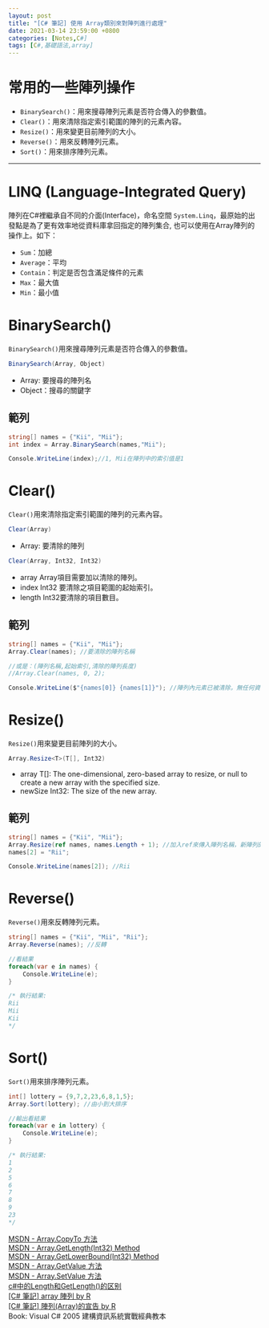 ```yaml
---
layout: post
title: "[C# 筆記] 使用 Array類別來對陣列進行處理"
date: 2021-03-14 23:59:00 +0800
categories: [Notes,C#]
tags: [C#,基礎語法,array]
---
```


# 常用的一些陣列操作

- `BinarySearch()`：用來搜尋陣列元素是否符合傳入的參數值。
- `Clear()`：用來清除指定索引範圍的陣列的元素內容。
- `Resize()`：用來變更目前陣列的大小。
- `Reverse()`：用來反轉陣列元素。
- `Sort()`：用來排序陣列元素。

---

# LINQ (Language-Integrated Query)

陣列在C#裡繼承自不同的介面(Interface)，命名空間 `System.Linq`，最原始的出發點是為了更有效率地從資料庫拿回指定的陣列集合, 也可以使用在Array陣列的操作上。如下：

- `Sum`：加總
- `Average`：平均
- `Contain`：判定是否包含滿足條件的元素
- `Max`：最大值
- `Min`：最小值


# BinarySearch()
`BinarySearch()`用來搜尋陣列元素是否符合傳入的參數值。

```c#
BinarySearch(Array, Object)
```
- Array: 要搜尋的陣列名
- Object：搜尋的關鍵字

## 範列

```c#
string[] names = {"Kii", "Mii"};
int index = Array.BinarySearch(names,"Mii");

Console.WriteLine(index);//1, Mii在陣列中的索引值是1
```

# Clear()
`Clear()`用來清除指定索引範圍的陣列的元素內容。

```c#
Clear(Array)
```

- Array: 要清除的陣列

```c#
Clear(Array, Int32, Int32)
```
- array
Array項目需要加以清除的陣列。
- index
Int32 要清除之項目範圍的起始索引。
- length
Int32要清除的項目數目。


## 範列

```c#
string[] names = {"Kii", "Mii"};
Array.Clear(names); //要清除的陣列名稱

//或是：(陣列名稱,起始索引,清除的陣列長度)
//Array.Clear(names, 0, 2); 

Console.WriteLine($"{names[0]} {names[1]}"); //陣列內元素已被清除，無任何資料顯示
```


# Resize()
`Resize()`用來變更目前陣列的大小。

```c#
Array.Resize<T>(T[], Int32) 
```
- array
T[]: The one-dimensional, zero-based array to resize, or null to create a new array with the specified size.
- newSize
Int32: The size of the new array.


## 範列

```c#
string[] names = {"Kii", "Mii"};
Array.Resize(ref names, names.Length + 1); //加入ref來傳入陣列名稱，新陣列的大小(原本的長度+1)
names[2] = "Rii";

Console.WriteLine(names[2]); //Rii
```

# Reverse()

`Reverse()`用來反轉陣列元素。

```c#
string[] names = {"Kii", "Mii", "Rii"};
Array.Reverse(names); //反轉

//看結果
foreach(var e in names) {
    Console.WriteLine(e);
}

/* 執行結果:
Rii
Mii
Kii
*/
```

# Sort()

`Sort()`用來排序陣列元素。

```c#
int[] lottery = {9,7,2,23,6,8,1,5};
Array.Sort(lottery); //由小到大排序

//輸出看結果
foreach(var e in lottery) {
    Console.WriteLine(e);
}

/* 執行結果: 
1
2
5
6
7
8
9
23
*/
```


[MSDN - Array.CopyTo 方法](https://learn.microsoft.com/zh-tw/dotnet/api/system.array.copyto?view=net-8.0)      
[MSDN - Array.GetLength(Int32) Method](https://learn.microsoft.com/zh-tw/dotnet/api/system.array.getlength?view=net-8.0)       
[MSDN - Array.GetLowerBound(Int32) Method](https://learn.microsoft.com/en-us/dotnet/api/system.array.getlowerbound?view=net-8.0)    
[MSDN - Array.GetValue 方法](https://learn.microsoft.com/zh-tw/dotnet/api/system.array.getvalue?view=net-7.0)       
[MSDN - Array.SetValue 方法](https://learn.microsoft.com/zh-tw/dotnet/api/system.array.setvalue?view=net-8.0)     
[c#中的Length和GetLength()的区别](https://blog.csdn.net/weixin_41529093/article/details/105346526)      
[[C# 筆記] array 陣列  by R](https://riivalin.github.io/posts/2011/01/array/)       
[[C# 筆記] 陣列(Array)的宣告   by R](https://riivalin.github.io/posts/2021/03/csharp-array/)           
Book: Visual C# 2005 建構資訊系統實戰經典教本